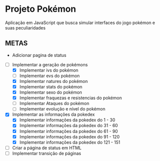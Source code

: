 # Projeto Pokémon
Aplicação em JavaScript que busca simular interfaces do jogo pokémon e suas peculiaridades

## METAS
- Adicionar pagina de status
- [ ] Implementar a geração de pokémons
    - [X] Implementar ivs do pokémon
    - [ ] Implementar evs do pokémon
    - [X] Implementar natures do pokémon
    - [X] Implementar stats do pokémon
    - [X] Implementar sexo do pokémon
    - [X] Implementar fraquezas e resistencias do pokémon
    - [ ] Implementar Ataques do pokémon
    - [ ] Implementar evolução e nível do pokémon
- [x] Implementar as informações da pokedex
    - [x] Implementar informações da pokedex do 1 - 30
    - [x] Implementar informações da pokedex do 31 - 60
    - [x] Implementar informações da pokedex do 61 - 90
    - [x] Implementar informações da pokedex do 91 - 120
    - [x] Implementar informações da pokedex do 121 - 151
- [ ] Criar a página de status em HTML
- [ ] Implementar transição de páginas
